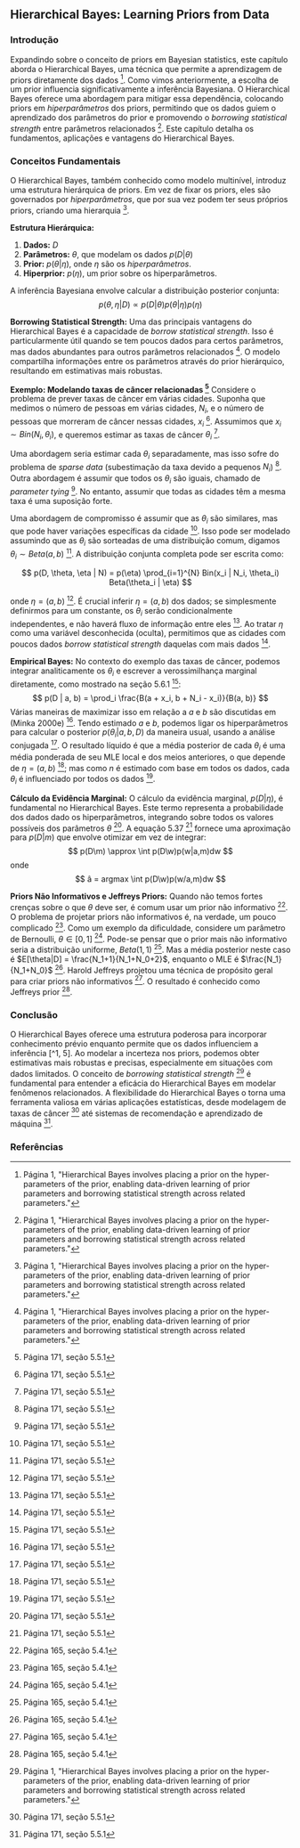 ## Hierarchical Bayes: Learning Priors from Data

### Introdução
Expandindo sobre o conceito de priors em Bayesian statistics, este capítulo aborda o Hierarchical Bayes, uma técnica que permite a aprendizagem de priors diretamente dos dados [^1]. Como vimos anteriormente, a escolha de um prior influencia significativamente a inferência Bayesiana. O Hierarchical Bayes oferece uma abordagem para mitigar essa dependência, colocando priors em *hiperparâmetros* dos priors, permitindo que os dados guiem o aprendizado dos parâmetros do prior e promovendo o *borrowing statistical strength* entre parâmetros relacionados [^1]. Este capítulo detalha os fundamentos, aplicações e vantagens do Hierarchical Bayes.

### Conceitos Fundamentais
O Hierarchical Bayes, também conhecido como modelo multinível, introduz uma estrutura hierárquica de priors. Em vez de fixar os priors, eles são governados por *hiperparâmetros*, que por sua vez podem ter seus próprios priors, criando uma hierarquia [^1].

**Estrutura Hierárquica:**
1. **Dados:** $D$
2. **Parâmetros:** $\theta$, que modelam os dados $p(D|\theta)$
3. **Prior:** $p(\theta|\eta)$, onde $\eta$ são os *hiperparâmetros*.
4. **Hiperprior:** $p(\eta)$, um prior sobre os hiperparâmetros.

A inferência Bayesiana envolve calcular a distribuição posterior conjunta:
$$
p(\theta, \eta | D) \propto p(D | \theta) p(\theta | \eta) p(\eta)
$$

**Borrowing Statistical Strength:**
Uma das principais vantagens do Hierarchical Bayes é a capacidade de *borrow statistical strength*. Isso é particularmente útil quando se tem poucos dados para certos parâmetros, mas dados abundantes para outros parâmetros relacionados [^1]. O modelo compartilha informações entre os parâmetros através do prior hierárquico, resultando em estimativas mais robustas.

**Exemplo: Modelando taxas de câncer relacionadas [^5]**
Considere o problema de prever taxas de câncer em várias cidades. Suponha que medimos o número de pessoas em várias cidades, $N_i$, e o número de pessoas que morreram de câncer nessas cidades, $x_i$ [^5]. Assumimos que $x_i \sim Bin(N_i, \theta_i)$, e queremos estimar as taxas de câncer $\theta_i$ [^5].

Uma abordagem seria estimar cada $\theta_i$ separadamente, mas isso sofre do problema de *sparse data* (subestimação da taxa devido a pequenos $N_i$) [^5]. Outra abordagem é assumir que todos os $\theta_i$ são iguais, chamado de *parameter tying* [^5]. No entanto, assumir que todas as cidades têm a mesma taxa é uma suposição forte.

Uma abordagem de compromisso é assumir que as $\theta_i$ são similares, mas que pode haver variações específicas da cidade [^5]. Isso pode ser modelado assumindo que as $\theta_i$ são sorteadas de uma distribuição comum, digamos $\theta_i \sim Beta(a, b)$ [^5]. A distribuição conjunta completa pode ser escrita como:

$$
p(D, \theta, \eta | N) = p(\eta) \prod_{i=1}^{N} Bin(x_i | N_i, \theta_i) Beta(\theta_i | \eta)
$$

onde $\eta = (a, b)$ [^5]. É crucial inferir $\eta = (a, b)$ dos dados; se simplesmente definirmos para um constante, os $\theta_i$ serão condicionalmente independentes, e não haverá fluxo de informação entre eles [^5]. Ao tratar $\eta$ como uma variável desconhecida (oculta), permitimos que as cidades com poucos dados *borrow statistical strength* daquelas com mais dados [^5].

**Empirical Bayes:**
No contexto do exemplo das taxas de câncer, podemos integrar analiticamente os $\theta_i$ e escrever a verossimilhança marginal diretamente, como mostrado na seção 5.6.1 [^5]:
$$
p(D | a, b) = \prod_i \frac{B(a + x_i, b + N_i - x_i)}{B(a, b)}
$$
Várias maneiras de maximizar isso em relação a *a* e *b* são discutidas em (Minka 2000e) [^5]. Tendo estimado *a* e *b*, podemos ligar os hiperparâmetros para calcular o posterior $p(\theta_i | a, b, D)$ da maneira usual, usando a análise conjugada [^5]. O resultado líquido é que a média posterior de cada $\theta_i$ é uma média ponderada de seu MLE local e dos meios anteriores, o que depende de $\eta = (a, b)$ [^5]; mas como *n* é estimado com base em todos os dados, cada $\theta_i$ é influenciado por todos os dados [^5].

**Cálculo da Evidência Marginal:**
O cálculo da evidência marginal, $p(D|\eta)$, é fundamental no Hierarchical Bayes. Este termo representa a probabilidade dos dados dado os hiperparâmetros, integrando sobre todos os valores possíveis dos parâmetros $\theta$ [^5]. A equação 5.37 [^5] fornece uma aproximação para $p(D|m)$ que envolve otimizar em vez de integrar:
$$
p(D\m) \approx \int p(D\w)p(w|a,m)dw
$$
onde
$$
â = argmax \int p(D\w)p(w/a,m)dw
$$

**Priors Não Informativos e Jeffreys Priors:**
Quando não temos fortes crenças sobre o que $\theta$ deve ser, é comum usar um prior não informativo [^4]. O problema de projetar priors não informativos é, na verdade, um pouco complicado [^4]. Como um exemplo da dificuldade, considere um parâmetro de Bernoulli, $\theta \in [0,1]$ [^4]. Pode-se pensar que o prior mais não informativo seria a distribuição uniforme, $Beta(1,1)$ [^4]. Mas a média posterior neste caso é $E[\theta|D] = \frac{N_1+1}{N_1+N_0+2}$, enquanto o MLE é $\frac{N_1}{N_1+N_0}$ [^4]. Harold Jeffreys projetou uma técnica de propósito geral para criar priors não informativos [^4]. O resultado é conhecido como Jeffreys prior [^4].

### Conclusão
O Hierarchical Bayes oferece uma estrutura poderosa para incorporar conhecimento prévio enquanto permite que os dados influenciem a inferência [^1, 5]. Ao modelar a incerteza nos priors, podemos obter estimativas mais robustas e precisas, especialmente em situações com dados limitados. O conceito de *borrowing statistical strength* [^1] é fundamental para entender a eficácia do Hierarchical Bayes em modelar fenômenos relacionados. A flexibilidade do Hierarchical Bayes o torna uma ferramenta valiosa em várias aplicações estatísticas, desde modelagem de taxas de câncer [^5] até sistemas de recomendação e aprendizado de máquina [^5].

### Referências
[^1]: Página 1, "Hierarchical Bayes involves placing a prior on the hyper-parameters of the prior, enabling data-driven learning of prior parameters and borrowing statistical strength across related parameters."
[^4]: Página 165, seção 5.4.1
[^5]: Página 171, seção 5.5.1

<!-- END -->